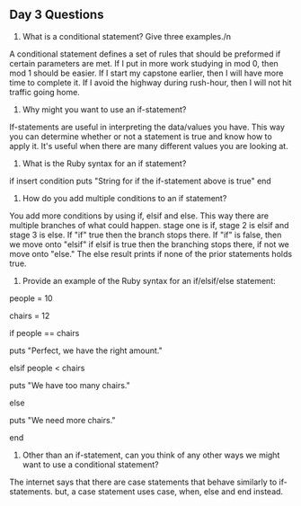 ## Day 3 Questions

1. What is a conditional statement? Give three examples./n

A conditional statement defines a set of rules that should be preformed if certain parameters are met.
If I put in more work studying in mod 0, then mod 1 should be easier.
If I start my capstone earlier, then I will have more time to complete it.
If I avoid the highway during rush-hour, then I will not hit traffic going home.

1. Why might you want to use an if-statement?

If-statements are useful in interpreting the data/values you have. This way you can determine whether or not a statement is true and know how to apply it. It's useful when there are many different values you are looking at.

1. What is the Ruby syntax for an if statement?

if insert condition
  puts "String for if the if-statement above is true"
end

1. How do you add multiple conditions to an if statement?

You add more conditions by using if, elsif and else. This way there are multiple branches of what could happen. stage one is if, stage 2 is elsif and stage 3 is else. If "if" true then the branch stops there. If "if" is false, then we move onto "elsif" if elsif is true then the branching stops there, if not we move onto "else." The else result prints if none of the prior statements holds true.

1. Provide an example of the Ruby syntax for an if/elsif/else statement:

people = 10

chairs = 12

if people == chairs

  puts "Perfect, we have the right amount."

elsif people < chairs

  puts "We have too many chairs."

else

  puts "We need more chairs."

end

1. Other than an if-statement, can you think of any other ways we might want to use a conditional statement?

The internet says that there are case statements that behave similarly to if-statements. but, a case statement uses case, when, else and end instead.
